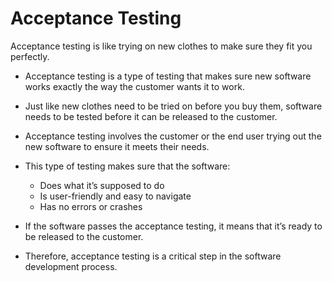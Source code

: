# Acceptance Testing

Acceptance testing is like trying on new clothes to make sure they fit you perfectly. 

- Acceptance testing is a type of testing that makes sure new software works exactly the way the customer wants it to work. 

- Just like new clothes need to be tried on before you buy them, software needs to be tested before it can be released to the customer. 

- Acceptance testing involves the customer or the end user trying out the new software to ensure it meets their needs. 

- This type of testing makes sure that the software:

    - Does what it’s supposed to do
    - Is user-friendly and easy to navigate
    - Has no errors or crashes
   
- If the software passes the acceptance testing, it means that it’s ready to be released to the customer. 

- Therefore, acceptance testing is a critical step in the software development process.
